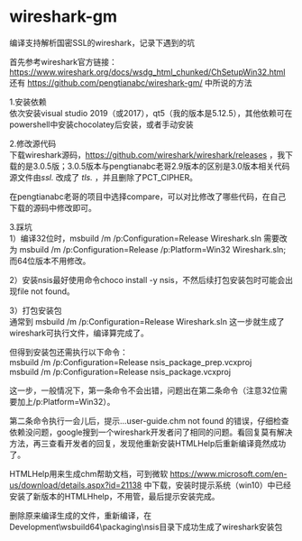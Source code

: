 # wireshark-gm
编译支持解析国密SSL的wireshark，记录下遇到的坑  

首先参考wireshark官方链接：https://www.wireshark.org/docs/wsdg_html_chunked/ChSetupWin32.html  
还有 https://github.com/pengtianabc/wireshark-gm/ 中所说的方法  

1.安装依赖  
依次安装visual studio 2019（或2017），qt5（我的版本是5.12.5），其他依赖可在powershell中安装chocolatey后安装，或者手动安装  

2.修改源代码  
下载wireshark源码，https://github.com/wireshark/wireshark/releases ，我下载的是3.0.5版；3.0.5版本与pengtianabc老哥2.9版本的区别是3.0版本相关代码源文件由*ssl.* 改成了 *tls.* ，并且删除了PCT_CIPHER。  

在pengtianabc老哥的项目中选择compare，可以对比修改了哪些代码，在自己下载的源码中修改即可。  

3.踩坑  
1）编译32位时，msbuild /m /p:Configuration=Release Wireshark.sln 需要改为 msbuild /m /p:Configuration=Release /p:Platform=Win32 Wireshark.sln;而64位版本不用修改。  

2）安装nsis最好使用命令choco install -y nsis，不然后续打包安装包时可能会出现file not found。  

3）打包安装包  
通常到 msbuild /m /p:Configuration=Release Wireshark.sln 这一步就生成了wireshark可执行文件，编译算完成了。  

但得到安装包还需执行以下命令：  
msbuild /m /p:Configuration=Release nsis_package_prep.vcxproj  
msbuild /m /p:Configuration=Release nsis_package.vcxproj  

这一步，一般情况下，第一条命令不会出错，问题出在第二条命令（注意32位需要加上/p:Platform=Win32）。  

第二条命令执行一会儿后，提示...user-guide.chm not found 的错误，仔细检查依赖没问题，google搜到一个wireshark开发者问了相同的问题。看回复莫有解决方法，再三查看开发者的回复，发现他重新安装HTMLHelp后重新编译竟然成功了。 

HTMLHelp用来生成chm帮助文档，可到微软 https://www.microsoft.com/en-us/download/details.aspx?id=21138 中下载，安装时提示系统（win10）中已经安装了新版本的HTMLHhelp，不用管，最后提示安装完成。 

删除原来编译生成的文件，重新编译，在Development\wsbuild64\packaging\nsis目录下成功生成了wireshark安装包
